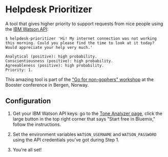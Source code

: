 # Helpdesk Prioritizer

A tool that gives higher priority to support requests from nice
people using the [IBM Watson API](https://developer.ibm.com/watson/):

```
$ helpdesk-prioritizer 'Hi! My internet connection was not working this morning. Could you please find the time to look at it today? Would appreciate your help very much.'

Analytical (positive): high probability.
Conscientiousness (positive): high probability.
Agreeableness (positive): high probability.
Priority: 1.
```

This amazing tool is part of the ["Go for non-gophers" workshop](https://www.boosterconf.no/talks/846)
at the Booster conference in Bergen, Norway.

## Configuration

1. Get your IBM Watson API keys: go to the [Tone Analyzer page](https://www.ibm.com/watson/developercloud/tone-analyzer.html), click the large button in the top right corner that says "Start free in Bluemix," follow the instructions.

2. Set the environment variables `WATSON_USERNAME` and `WATSON_PASSWORD` using the API credentials you've got during Step 1.

3. You're all set!
